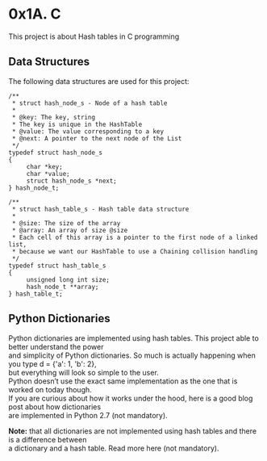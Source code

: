 # 0x1A. C

This project is about Hash tables in C programming

Data Structures
---------------

The following data structures are used for this project:

	/**
	 * struct hash_node_s - Node of a hash table
	 *
	 * @key: The key, string
	 * The key is unique in the HashTable
	 * @value: The value corresponding to a key
	 * @next: A pointer to the next node of the List
	 */
	typedef struct hash_node_s
	{
	     char *key;
	     char *value;
	     struct hash_node_s *next;
	} hash_node_t;
	
	/**
	 * struct hash_table_s - Hash table data structure
	 *
	 * @size: The size of the array
	 * @array: An array of size @size
	 * Each cell of this array is a pointer to the first node of a linked list,
	 * because we want our HashTable to use a Chaining collision handling
	 */
	typedef struct hash_table_s
	{
	     unsigned long int size;
	     hash_node_t **array;
	} hash_table_t;


## Python Dictionaries

Python dictionaries are implemented using hash tables. This project able to better understand the power <br>
and simplicity of Python dictionaries. So much is actually happening when you type d = {'a': 1, 'b': 2},<br>
but everything will look so simple to the user. <br>
Python doesn’t use the exact same implementation as the one that is worked on today though. <br>
If you are curious about how it works under the hood, here is a good blog post about how dictionaries <br>
are implemented in Python 2.7 (not mandatory).

 **Note:** that all dictionaries are not implemented using hash tables and there is a difference between <br>
a dictionary and a hash table. Read more here (not mandatory).
